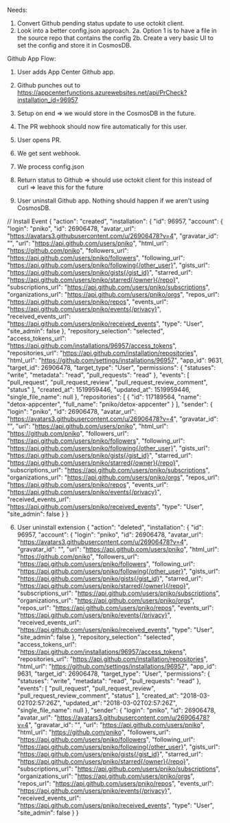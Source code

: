 Needs:
1. Convert Github pending status update to use octokit client.
2. Look into a better config.json approach.
2a. Option 1 is to have a file in the source repo that contains the config
2b. Create a very basic UI to set the config and store it in CosmosDB.



Github App Flow:

1) User adds App Center Github app. 
2) Github punches out to https://appcenterfunctions.azurewebsites.net/api/PrCheck?installation_id=96957
3) Setup on end => we would store in the CosmosDB in the future.
4) The PR webhook should now fire automatically for this user.

5) User opens PR.
6) We get sent webhook.
7) We process config.json 
8) Return status to Github => should use octokit client for this instead of curl => leave this for the future

9) User uninstall Github app. Nothing should happen if we aren't using CosmosDB.


// Install Event
{
  "action": "created",
  "installation": {
    "id": 96957,
    "account": {
      "login": "pniko",
      "id": 26906478,
      "avatar_url": "https://avatars3.githubusercontent.com/u/26906478?v=4",
      "gravatar_id": "",
      "url": "https://api.github.com/users/pniko",
      "html_url": "https://github.com/pniko",
      "followers_url": "https://api.github.com/users/pniko/followers",
      "following_url": "https://api.github.com/users/pniko/following{/other_user}",
      "gists_url": "https://api.github.com/users/pniko/gists{/gist_id}",
      "starred_url": "https://api.github.com/users/pniko/starred{/owner}{/repo}",
      "subscriptions_url": "https://api.github.com/users/pniko/subscriptions",
      "organizations_url": "https://api.github.com/users/pniko/orgs",
      "repos_url": "https://api.github.com/users/pniko/repos",
      "events_url": "https://api.github.com/users/pniko/events{/privacy}",
      "received_events_url": "https://api.github.com/users/pniko/received_events",
      "type": "User",
      "site_admin": false
    },
    "repository_selection": "selected",
    "access_tokens_url": "https://api.github.com/installations/96957/access_tokens",
    "repositories_url": "https://api.github.com/installation/repositories",
    "html_url": "https://github.com/settings/installations/96957",
    "app_id": 9631,
    "target_id": 26906478,
    "target_type": "User",
    "permissions": {
      "statuses": "write",
      "metadata": "read",
      "pull_requests": "read"
    },
    "events": [
      "pull_request",
      "pull_request_review",
      "pull_request_review_comment",
      "status"
    ],
    "created_at": 1519959446,
    "updated_at": 1519959446,
    "single_file_name": null
  },
  "repositories": [
    {
      "id": 117189564,
      "name": "detox-appcenter",
      "full_name": "pniko/detox-appcenter"
    }
  ],
  "sender": {
    "login": "pniko",
    "id": 26906478,
    "avatar_url": "https://avatars3.githubusercontent.com/u/26906478?v=4",
    "gravatar_id": "",
    "url": "https://api.github.com/users/pniko",
    "html_url": "https://github.com/pniko",
    "followers_url": "https://api.github.com/users/pniko/followers",
    "following_url": "https://api.github.com/users/pniko/following{/other_user}",
    "gists_url": "https://api.github.com/users/pniko/gists{/gist_id}",
    "starred_url": "https://api.github.com/users/pniko/starred{/owner}{/repo}",
    "subscriptions_url": "https://api.github.com/users/pniko/subscriptions",
    "organizations_url": "https://api.github.com/users/pniko/orgs",
    "repos_url": "https://api.github.com/users/pniko/repos",
    "events_url": "https://api.github.com/users/pniko/events{/privacy}",
    "received_events_url": "https://api.github.com/users/pniko/received_events",
    "type": "User",
    "site_admin": false
  }
}








6) User uninstall extension
{
  "action": "deleted",
  "installation": {
    "id": 96957,
    "account": {
      "login": "pniko",
      "id": 26906478,
      "avatar_url": "https://avatars3.githubusercontent.com/u/26906478?v=4",
      "gravatar_id": "",
      "url": "https://api.github.com/users/pniko",
      "html_url": "https://github.com/pniko",
      "followers_url": "https://api.github.com/users/pniko/followers",
      "following_url": "https://api.github.com/users/pniko/following{/other_user}",
      "gists_url": "https://api.github.com/users/pniko/gists{/gist_id}",
      "starred_url": "https://api.github.com/users/pniko/starred{/owner}{/repo}",
      "subscriptions_url": "https://api.github.com/users/pniko/subscriptions",
      "organizations_url": "https://api.github.com/users/pniko/orgs",
      "repos_url": "https://api.github.com/users/pniko/repos",
      "events_url": "https://api.github.com/users/pniko/events{/privacy}",
      "received_events_url": "https://api.github.com/users/pniko/received_events",
      "type": "User",
      "site_admin": false
    },
    "repository_selection": "selected",
    "access_tokens_url": "https://api.github.com/installations/96957/access_tokens",
    "repositories_url": "https://api.github.com/installation/repositories",
    "html_url": "https://github.com/settings/installations/96957",
    "app_id": 9631,
    "target_id": 26906478,
    "target_type": "User",
    "permissions": {
      "statuses": "write",
      "metadata": "read",
      "pull_requests": "read"
    },
    "events": [
      "pull_request",
      "pull_request_review",
      "pull_request_review_comment",
      "status"
    ],
    "created_at": "2018-03-02T02:57:26Z",
    "updated_at": "2018-03-02T02:57:26Z",
    "single_file_name": null
  },
  "sender": {
    "login": "pniko",
    "id": 26906478,
    "avatar_url": "https://avatars3.githubusercontent.com/u/26906478?v=4",
    "gravatar_id": "",
    "url": "https://api.github.com/users/pniko",
    "html_url": "https://github.com/pniko",
    "followers_url": "https://api.github.com/users/pniko/followers",
    "following_url": "https://api.github.com/users/pniko/following{/other_user}",
    "gists_url": "https://api.github.com/users/pniko/gists{/gist_id}",
    "starred_url": "https://api.github.com/users/pniko/starred{/owner}{/repo}",
    "subscriptions_url": "https://api.github.com/users/pniko/subscriptions",
    "organizations_url": "https://api.github.com/users/pniko/orgs",
    "repos_url": "https://api.github.com/users/pniko/repos",
    "events_url": "https://api.github.com/users/pniko/events{/privacy}",
    "received_events_url": "https://api.github.com/users/pniko/received_events",
    "type": "User",
    "site_admin": false
  }
}